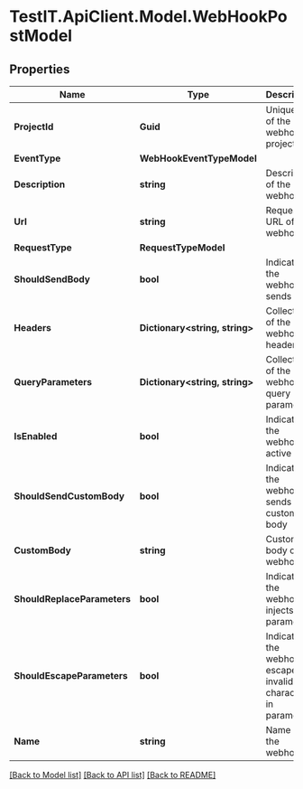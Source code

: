 # TestIT.ApiClient.Model.WebHookPostModel

## Properties

Name | Type | Description | Notes
------------ | ------------- | ------------- | -------------
**ProjectId** | **Guid** | Unique ID of the webhook project | 
**EventType** | **WebHookEventTypeModel** |  | 
**Description** | **string** | Description of the webhook | [optional] 
**Url** | **string** | Request URL of the webhook | 
**RequestType** | **RequestTypeModel** |  | 
**ShouldSendBody** | **bool** | Indicates if the webhook sends body | 
**Headers** | **Dictionary&lt;string, string&gt;** | Collection of the webhook headers | 
**QueryParameters** | **Dictionary&lt;string, string&gt;** | Collection of the webhook query parameters | 
**IsEnabled** | **bool** | Indicates if the webhook is active | 
**ShouldSendCustomBody** | **bool** | Indicates if the webhook sends custom body | 
**CustomBody** | **string** | Custom body of the webhook | [optional] 
**ShouldReplaceParameters** | **bool** | Indicates if the webhook injects parameters | 
**ShouldEscapeParameters** | **bool** | Indicates if the webhook escapes invalid characters in parameters | 
**Name** | **string** | Name of the webhook | 

[[Back to Model list]](../README.md#documentation-for-models) [[Back to API list]](../README.md#documentation-for-api-endpoints) [[Back to README]](../README.md)

